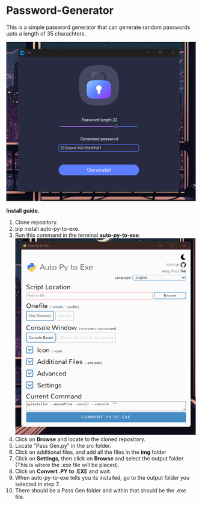 # Password-Generator
This is a simple password generator that can generate random passwords upto a length of 35 charachters.

![App Preview](https://github.com/VeronGoggans/Password-Generator/blob/main/docs/img/App_preview.png?raw=true)

**Install guide.**
1. Clone repository.
2. pip install auto-py-to-exe.
3. Run this command in the terminal **auto-py-to-exe**.
![Auto-py-to-exe-view](https://github.com/VeronGoggans/Password-Generator/blob/main/docs/img/auto-py-to-exe-view.png?raw=true)
4. Click on **Browse** and locate to the cloned repository.
5. Locate "Pass Gen.py" in the src folder.
6. Click on additional files, and add all the files in the **img** folder
7. Click on **Settings**, then click on **Browse** and select the output folder (This is where the .exe file will be placed).
8. Click on **Convert .PY to .EXE** and wait.
9. When auto-py-to-exe tells you its installed, go to the output folder you selected in step 7. 
10. There should be a Pass Gen folder and within that should be the .exe file.
